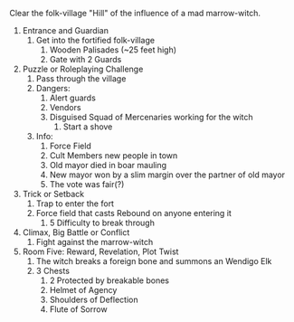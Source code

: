 Clear the folk-village "Hill" of the influence of a mad marrow-witch.
1. Entrance and Guardian
	1. Get into the fortified folk-village
		1. Wooden Palisades (~25 feet high)
		2. Gate with 2 Guards
2. Puzzle or Roleplaying Challenge
	1. Pass through the village
	2. Dangers:
		1. Alert guards
		2. Vendors
		3. Disguised Squad of Mercenaries working for the witch
			1. Start a shove
	3. Info:
		1. Force Field
		2. Cult Members new people in town
		3. Old mayor died in boar mauling
		4. New mayor won by a slim margin over the partner of old mayor
		5. The vote was fair(?)
3. Trick or Setback
	1. Trap to enter the fort
	2. Force field that casts Rebound on anyone entering it
		1. 5 Difficulty to break through
4. Climax, Big Battle or Conflict
	1. Fight against the marrow-witch
5. Room Five: Reward, Revelation, Plot Twist
	1. The witch breaks a foreign bone and summons an Wendigo Elk
	2. 3 Chests
		1. 2 Protected by breakable bones
		2. Helmet of Agency
		3. Shoulders of Deflection
		4. Flute of Sorrow